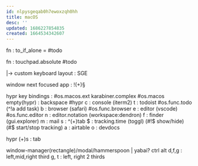 ```yaml
---
id: nlpysgeqab0h7ewoxzqh0hh
title: macOS
desc: ''
updated: 1686227854835
created: 1664534342607
---
```


fn : to_if_alone = <escape> #todo

fn : touchpad.absolute #todo

|-> custom keyboard layout : SGE

window next focused app : !(+)§

hypr key bindings : #os.macos.ext karabiner.complex #os.macos
  empty(hypr) : backspace
  \#hypr
    c : console (iterm2)
    t : todoist #os.func.todo
      (^!a add task)
    b : browser (safari) #os.func.browser
    e : editor (vscode) #os.func.editor
    n : editor.notation (workspace:dendron)
    f : finder (gui.explorer)
    m : mail
    s : \^(+)tab
    $ : tracking.time (toggl)
      (#!$ show/hide)
      (#$ start/stop tracking)
    a : airtable
    o : devdocs

  hypr
    (+)s : tab

window-manager(rectangle)/modal/hammerspoon | yabai?
ctrl alt d,f,g : left,mid,right third
  g, t : left, right 2 thirds
